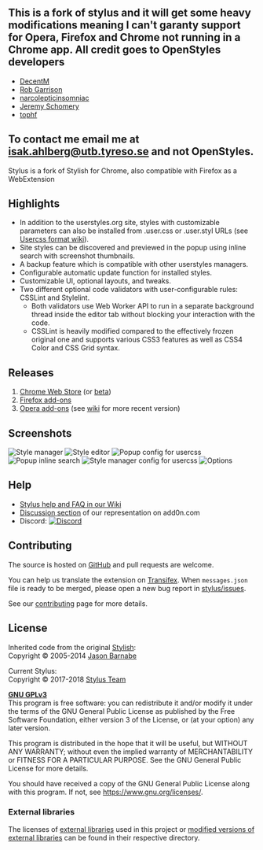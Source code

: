 ## This is a fork of stylus and it will get some heavy modifications meaning I can't garanty support for Opera, Firefox and Chrome not running in a Chrome app. All credit goes to OpenStyles developers 
* [DecentM](https://github.com/DecentM)
* [Rob Garrison](https://github.com/mottie)
* [narcolepticinsomniac](https://github.com/narcolepticinsomniac)
* [Jeremy Schomery](https://github.com/schomery)
* [tophf](https://github.com/tophf)
## To contact me email me at isak.ahlberg@utb.tyreso.se and not OpenStyles.

Stylus is a fork of Stylish for Chrome, also compatible with Firefox as a WebExtension

## Highlights

* In addition to the userstyles.org site, styles with customizable parameters can also be installed from .user.css or .user.styl URLs (see [Usercss format wiki](https://github.com/openstyles/stylus/wiki/Usercss)).
* Site styles can be discovered and previewed in the popup using inline search with screenshot thumbnails.
* A backup feature which is compatible with other userstyles managers.
* Configurable automatic update function for installed styles.
* Customizable UI, optional layouts, and tweaks.
* Two different optional code validators with user-configurable rules: CSSLint and Stylelint.
  * Both validators use Web Worker API to run in a separate background thread inside the editor tab without blocking your interaction with the code.
  * CSSLint is heavily modified compared to the effectively frozen original one and supports various CSS3 features as well as CSS4 Color and CSS Grid syntax.

## Releases

1. [Chrome Web Store](https://chrome.google.com/webstore/detail/stylus/clngdbkpkpeebahjckkjfobafhncgmne) (or [beta](https://chrome.google.com/webstore/detail/stylus-beta/apmmpaebfobifelkijhaljbmpcgbjbdo))
2. [Firefox add-ons](https://addons.mozilla.org/firefox/addon/styl-us/)
3. [Opera add-ons](https://addons.opera.com/extensions/details/stylus/) (see [wiki](https://github.com/openstyles/stylus/wiki/Opera,-Outdated-Stylus) for more recent version)

## Screenshots

![Style manager](https://user-images.githubusercontent.com/1310400/34453460-214eaa5c-ed67-11e7-843b-d8960b71db6e.png)
![Style editor](https://user-images.githubusercontent.com/1310400/34459585-3932cd94-ee05-11e7-9a1b-679522dddfb3.png)
![Popup config for usercss](https://user-images.githubusercontent.com/1310400/34453462-218a589a-ed67-11e7-9040-7d0469eeadc3.png)
![Popup inline search](https://user-images.githubusercontent.com/1310400/34453463-21a44368-ed67-11e7-93b2-e1c8f5aac868.png)
![Style manager config for usercss](https://user-images.githubusercontent.com/1310400/34453464-21bdaf9c-ed67-11e7-8517-62d2f02e1918.png)
![Options](https://user-images.githubusercontent.com/1310400/34453461-216aee4c-ed67-11e7-92db-ea21c1da5826.png)

## Help

- [Stylus help and FAQ in our Wiki](https://github.com/openstyles/stylus/wiki)
- [Discussion section](https://add0n.com/stylus.html#reviews) of our representation on add0n.com
- Discord: [![Discord][chat-image]][chat-link]

[chat-image]: https://img.shields.io/discord/379521691774353408.svg
[chat-link]: https://discordapp.com/widget?id=379521691774353408

## Contributing

The source is hosted on [GitHub](https://github.com/openstyles/stylus) and pull requests are welcome.

You can help us translate the extension on [Transifex](https://www.transifex.com/github-7/Stylus). When `messages.json` file is ready to be merged, please open a new bug report in [stylus/issues](https://github.com/openstyles/stylus/issues).

See our [contributing](./.github/CONTRIBUTING.md) page for more details.

## License

Inherited code from the original [Stylish](https://github.com/stylish-userstyles/stylish/):<br>
Copyright &copy; 2005-2014 [Jason Barnabe](jason.barnabe@gmail.com)

Current Stylus:<br>
Copyright &copy; 2017-2018 [Stylus Team](https://github.com/openstyles/stylus/graphs/contributors)

**[GNU GPLv3](./LICENSE)**<br>
This program is free software: you can redistribute it and/or modify
it under the terms of the GNU General Public License as published by
the Free Software Foundation, either version 3 of the License, or
(at your option) any later version.

This program is distributed in the hope that it will be useful,
but WITHOUT ANY WARRANTY; without even the implied warranty of
MERCHANTABILITY or FITNESS FOR A PARTICULAR PURPOSE.  See the
GNU General Public License for more details.

You should have received a copy of the GNU General Public License
along with this program.  If not, see <https://www.gnu.org/licenses/>.

### External libraries

The licenses of [external libraries](./vendor) used in this project or [modified versions of external libraries](./vendor-overwrites) can be found in their respective directory.
